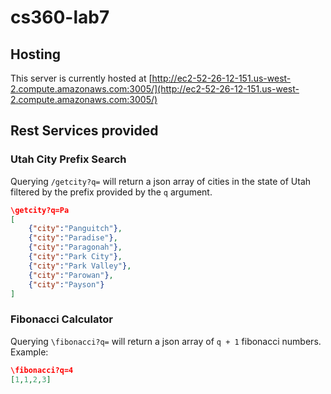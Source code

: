 # cs360-lab7

## Hosting

This server is currently hosted at [http://ec2-52-26-12-151.us-west-2.compute.amazonaws.com:3005/](http://ec2-52-26-12-151.us-west-2.compute.amazonaws.com:3005/)

## Rest Services provided

### Utah City Prefix Search

Querying `/getcity?q=` will return a json array of cities in the state of Utah filtered by the prefix provided by the `q` argument.

```json
\getcity?q=Pa
[
    {"city":"Panguitch"},
    {"city":"Paradise"},
    {"city":"Paragonah"},
    {"city":"Park City"},
    {"city":"Park Valley"},
    {"city":"Parowan"},
    {"city":"Payson"}
]
```

### Fibonacci Calculator

Querying `\fibonacci?q=` will return a json array of `q + 1` fibonacci numbers.  Example:

```json
\fibonacci?q=4
[1,1,2,3]
```